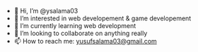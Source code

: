 - 👋 Hi, I’m @ysalama03
- 👀 I’m interested in web developement & game developement
- 🌱 I’m currently learning web development
- 💞️ I’m looking to collaborate on anything really
- 📫 How to reach me: yusufsalama03@gmail.com

<!---
ysalama03/ysalama03 is a ✨ special ✨ repository because its `README.md` (this file) appears on your GitHub profile.
You can click the Preview link to take a look at your changes.
--->
